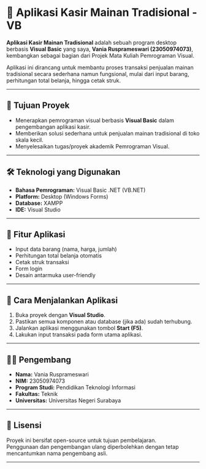 # 💼 Aplikasi Kasir Mainan Tradisional - VB

**Aplikasi Kasir Mainan Tradisional** adalah sebuah program desktop berbasis **Visual Basic** yang saya, **Vania Rusprameswari (23050974073)**, kembangkan sebagai bagian dari Projek Mata Kuliah Pemrograman Visual.

Aplikasi ini dirancang untuk membantu proses transaksi penjualan mainan tradisional secara sederhana namun fungsional, mulai dari input barang, perhitungan total belanja, hingga cetak struk.

---

## 🎯 Tujuan Proyek

- Menerapkan pemrograman visual berbasis **Visual Basic** dalam pengembangan aplikasi kasir.
- Memberikan solusi sederhana untuk penjualan mainan tradisional di toko skala kecil.
- Menyelesaikan tugas/proyek akademik Pemrograman Visual.

---

## 🛠️ Teknologi yang Digunakan

- **Bahasa Pemrograman:** Visual Basic .NET (VB.NET)
- **Platform:** Desktop (Windows Forms)
- **Database:** XAMPP
- **IDE:** Visual Studio

---

## 🧩 Fitur Aplikasi

- Input data barang (nama, harga, jumlah)
- Perhitungan total belanja otomatis
- Cetak struk transaksi
- Form login
- Desain antarmuka user-friendly

---

## 🚀 Cara Menjalankan Aplikasi

1. Buka proyek dengan **Visual Studio**.
2. Pastikan semua komponen atau database (jika ada) sudah terhubung.
3. Jalankan aplikasi menggunakan tombol **Start (F5)**.
4. Lakukan input transaksi pada form utama aplikasi.

---

## 👩‍💻 Pengembang

- **Nama:** Vania Rusprameswari  
- **NIM:** 23050974073  
- **Program Studi:** Pendidikan Teknologi Informasi  
- **Fakultas:** Teknik  
- **Universitas:** Universitas Negeri Surabaya  

---

## 📄 Lisensi

Proyek ini bersifat open-source untuk tujuan pembelajaran.  
Penggunaan dan pengembangan ulang diperbolehkan dengan tetap mencantumkan nama pengembang asli.

---

